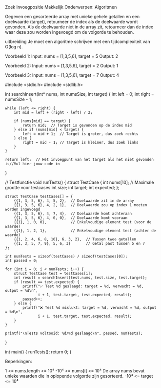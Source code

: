 Zoek Invoegpositie
Makkelijk
Onderwerpen: Algoritmen

Gegeven een gesorteerde array met unieke gehele getallen en een doelwaarde (target), retourneer de index als de doelwaarde wordt gevonden. Als de doelwaarde niet in de array zit, retourneer dan de index waar deze zou worden ingevoegd om de volgorde te behouden.

uitbreiding
Je moet een algoritme schrijven met een tijdcomplexiteit van O(log n).

Voorbeeld 1:
Input: nums = [1,3,5,6], target = 5
Output: 2

Voorbeeld 2:
Input: nums = [1,3,5,6], target = 2
Output: 1

Voorbeeld 3:
Input: nums = [1,3,5,6], target = 7
Output: 4


#include <stdio.h>
#include <stdlib.h>

int searchInsert(int* nums, int numsSize, int target) {
   int left = 0;
    int right = numsSize - 1;

    while (left <= right) {
        int mid = left + (right - left) / 2;

        if (nums[mid] == target) {
            return mid;  // Target is gevonden op de index mid
        } else if (nums[mid] < target) {
            left = mid + 1;  // Target is groter, dus zoek rechts
        } else {
            right = mid - 1; // Target is kleiner, dus zoek links
        }
    }

    return left;  // Het invoegpunt van het target als het niet gevonden is//Vul hier jouw code in

}

// Testfunctie
void runTests() {
    struct TestCase {
        int nums[10]; // Maximale grootte voor testcases
        int size;
        int target;
        int expected;
    };

    struct TestCase testCases[] = {
        {{1, 3, 5, 6}, 4, 5, 2},  // Doelwaarde zit in de array
        {{1, 3, 5, 6}, 4, 2, 1},  // Doelwaarde zou op index 1 moeten worden ingevoegd
        {{1, 3, 5, 6}, 4, 7, 4},  // Doelwaarde komt achteraan
        {{1, 3, 5, 6}, 4, 0, 0},  // Doelwaarde komt vooraan
        {{1}, 1, 0, 0},           // Enkelvoudige element test (voor de waarde)
        {{1}, 1, 2, 1},           // Enkelvoudige element test (achter de waarde)
        {{1, 2, 4, 6, 8, 10}, 6, 3, 2},  // Tussen twee getallen
        {{1, 3, 5, 7, 9}, 5, 6, 3}       // Getal past tussen 5 en 7
    };

    int numTests = sizeof(testCases) / sizeof(testCases[0]);
    int passed = 0;

    for (int i = 0; i < numTests; i++) {
        struct TestCase test = testCases[i];
        int result = searchInsert(test.nums, test.size, test.target);
        if (result == test.expected) {
            printf("✅ Test %d geslaagd: target = %d, verwacht = %d, output = %d\n", 
                   i + 1, test.target, test.expected, result);
            passed++;
        } else {
            printf("❌ Test %d mislukt: target = %d, verwacht = %d, output = %d\n", 
                   i + 1, test.target, test.expected, result);
        }
    }

    printf("\nTests voltooid: %d/%d geslaagd\n", passed, numTests);
}

int main() {
    runTests();
    return 0;
}

Beperkingen:

1 <= nums.length <= 10⁴
-10⁴ <= nums[i] <= 10⁴
De array nums bevat unieke waarden die in oplopende volgorde zijn gesorteerd.
-10⁴ <= target <= 10⁴
